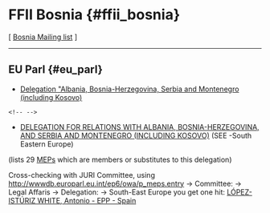 # FFII Bosnia {#ffii_bosnia}

\[ [Bosnia Mailing
list](http://lists.ffii.org/mailman/listinfo/ba-parl "wikilink") \]

------------------------------------------------------------------------

## EU Parl {#eu_parl}

-   [Delegation \"Albania, Bosnia-Herzegovina, Serbia and Montenegro
    (including
    Kosovo)](http://www.europarl.eu.int/intcoop/euro/id/dsee/default_en.htm "wikilink")

```{=html}
<!-- -->
```
-   [DELEGATION FOR RELATIONS WITH ALBANIA, BOSNIA-HERZEGOVINA, AND
    SERBIA AND MONTENEGRO (INCLUDING
    KOSOVO)](http://wwwdb.europarl.eu.int/ep6/owa/p_meps.short_list?ilg=EN&idel=D02 "wikilink")
    (SEE -South Eastern Europe)

(lists 29 [MEPs](MEPs "wikilink") which are members or substitutes to
this delegation)

Cross-checking with JURI Committee, using
<http://wwwdb.europarl.eu.int/ep6/owa/p_meps.entry> -\> Committee: -\>
Legal Affaris -\> Delegation: -\> South-East Europe you get one hit:
[LÓPEZ-ISTÚRIZ WHITE, Antonio - EPP -
Spain](http://wwwdb.europarl.eu.int/ep6/owa/whos_mep.data?ilg=EN&iucd=28399 "wikilink")
